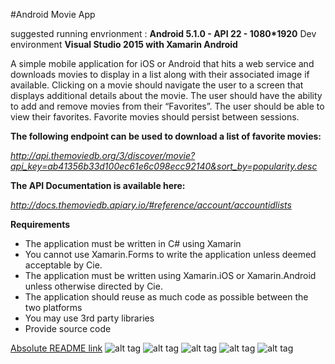 #Android Movie App

suggested running envrionment : **Android 5.1.0 - API 22 - 1080*1920**   Dev environment **Visual Studio 2015 with Xamarin Android**

A simple mobile application for iOS or Android that hits a web service and downloads movies to display in a list along with their associated image if available. Clicking on a movie should navigate the user to a screen that displays additional details about the movie. The user should have the ability to add and remove movies from their “Favorites”. The user should be able to view their favorites. Favorite movies should persist between sessions.

**The following endpoint can be used to download a list of favorite movies:**

*http://api.themoviedb.org/3/discover/movie?api_key=ab41356b33d100ec61e6c098ecc92140&sort_by=popularity.desc*

**The API Documentation is available here:**

*http://docs.themoviedb.apiary.io/#reference/account/accountidlists*

**Requirements**
- The application must be written in C# using Xamarin
- You cannot use Xamarin.Forms to write the application unless deemed acceptable by Cie.
- The application must be written using Xamarin.iOS or Xamarin.Android unless otherwise directed by Cie.
- The application should reuse as much code as possible between the two platforms
- You may use 3rd party libraries
- Provide source code

[Absolute README link](https://github.com/tsjishan/XamarinMovies/tree/master/Movies/Screenshots/MovieDetail1.PNG)
![alt tag](https://github.com/tsjishan/XamarinMovies/tree/master/Movies/Screenshots/MovieDetail2.PNG)
![alt tag](https://github.com/tsjishan/XamarinMovies/tree/master/Movies/Screenshots/MovieDetail2.PNG)
![alt tag](https://github.com/tsjishan/XamarinMovies/tree/master/Movies/Screenshots/MovieDetail2.PNG)
![alt tag](https://github.com/tsjishan/XamarinMovies/tree/master/Movies/Screenshots/MovieDetail2.PNG)
![alt tag](https://github.com/tsjishan/XamarinMovies/tree/master/Movies/Screenshots/MovieListWithFavorites.PNG)
